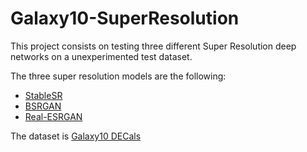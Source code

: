 # Galaxy10-SuperResolution

This project consists on testing three different Super Resolution deep networks on a unexperimented test dataset.

The three super resolution models are the following:
- [StableSR](https://github.com/IceClear/StableSR)
- [BSRGAN](https://github.com/cszn/BSRGAN)
- [Real-ESRGAN](https://github.com/xinntao/Real-ESRGAN)

The dataset is [Galaxy10 DECals](https://astronn.readthedocs.io/en/latest/galaxy10.html) 

